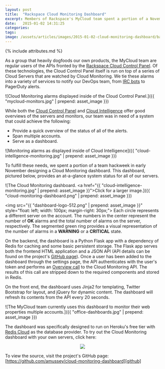 ```yaml
---
layout: post
title:  "Rackspace Cloud Monitoring Dashboard"
excerpt: Members of Rackspace's MyCloud team spent a portion of a November hackweek building a dashboard for our Cloud Monitoring alarms.  The open source project can be easily deployed to Heroku and provides a clean, multi-account overview.
date:   2015-01-02 14:31:25
categories: 
tags:  
image: /assets/articles/images/2015-01-02-cloud-monitoring-dashboard/banner-circles-darker.jpg
---
```

{% include attributes.md %}

As a group that heavily dogfoods our own products, the MyCloud team are regular users of the APIs fronted by the [Rackspace Cloud Control Panel][mycloud].  Of these technologies, the Cloud Control Panel itself is run on top of a series of Cloud Servers that are watched by Cloud Monitoring.  We tie these alarms into a variety of services to notify our DevOps team, from [IRC bots](https://hubot.github.com/) to PagerDuty alerts.

![Cloud Monitoring alarms displayed inside of the Cloud Control Panel.]({{ "mycloud-monitors.jpg" | prepend: asset_image }})

While both the [Cloud Control Panel][mycloud] and [Cloud Intelligence][cloud_intelligence] offer good overviews of the servers and monitors, our team was in need of a system that could achieve the following:

 * Provide a quick overview of the status of all of the alerts. 
 * Span multiple accounts.
 * Serve as a dashboard.

![Monitoring alarms as displayed inside of Cloud Intelligence]({{ "cloud-intelligence-monitoring.jpg" | prepend: asset_image }})

To fulfill these needs, we spent a portion of a team hackweek in early November designing a Cloud Monitoring dashboard.  This dashboard, pictured below, provides an at-a-glance system status for all of our servers.

![The Cloud Monitoring dashboard.  <a href="{{ "cloud-intelligence-monitoring.jpg" | prepend: asset_image }}">Click for a larger image.</a>]({{ "cloud-monitoring-dashboard.png" | prepend: asset_image }})

<img src="{{ "dashboard-logo-512.png" | prepend: asset_image }}" style="float: left; width: 100px; margin-right: 30px;"> Each circle represents a different server on the account.  The numbers in the center represent the number of **OK** alarms and the total number of alarms on the server, respectively.  The segmented green ring provides a visual representation of the number of alarms in a **WARNING** or a **CRITICAL** state.

On the backend, the dashboard is a Python Flask app with a dependency of Redis for caching and some basic persistent storage.  The Flask app serves both the frontend HTML application and a JSON API (API details can be found on the project's [GitHub page][github]).  Once a user has been added to the dashboard through the settings page, the API authenticates with the user's token and performs an [Overview call][cm_overview_call] to the Cloud Monitoring API.  The results of this call are stripped down to the required components and stored in Redis.

On the front end, the dashboard uses Jinja2 for templating, Twitter Bootstrap for layout, and jQuery for dynamic content.  The dashboard will refresh its contents from the API every 20 seconds.

![The MyCloud team currently uses this dashboard to monitor their web properties multiple accounts.]({{ "office-dashboards.jpg" | prepend: asset_image }})

The dashboard was specifically designed to run on Heroku's free tier with [Redis Cloud][rediscloud] as the database provider.  To try out the Cloud Monitoring dashboard with your own servers, click here:
<center><a href="https://heroku.com/deploy?template=https://github.com/amussey/cloud-monitoring-dashboard">
    <img src="https://www.herokucdn.com/deploy/button.png">
</a></center>

To view the source, visit the project's GitHub page: [https://github.com/amussey/cloud-monitoring-dashboard][github]


[github]: https://github.com/amussey/cloud-monitoring-dashboard
[mycloud]: https://mycloud.rackspace.com
[cloud_intelligence]: https://intelligence.rackspace.com
[rediscloud]: https://redislabs.com
[cm_overview_call]: http://docs.rackspace.com/cm/api/v1.0/cm-devguide/content/service-views.html#GET_getviewOvw_views_overview_service-views
